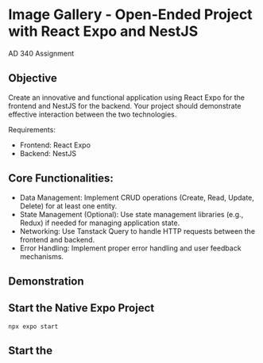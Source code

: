 # Image Gallery - Open-Ended Project with React Expo and NestJS
AD 340 Assignment

## Objective
Create an innovative and functional application using React Expo for the frontend and NestJS for the backend. Your project should demonstrate effective interaction between the two technologies.

Requirements:
- Frontend: React Expo
- Backend: NestJS

## Core Functionalities:

- Data Management: Implement CRUD operations (Create, Read, Update, Delete) for at least one entity.
- State Management (Optional): Use state management libraries (e.g., Redux) if needed for managing application state.
- Networking: Use Tanstack Query to handle HTTP requests between the frontend and backend.
- Error Handling: Implement proper error handling and user feedback mechanisms.

## Demonstration


## Start the Native Expo Project
`npx expo start`

## Start the 
